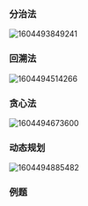 ### 分治法

![1604493849241](C:\Users\hl2333\AppData\Roaming\Typora\typora-user-images\1604493849241.png)

### 回溯法

![1604494514266](C:\Users\hl2333\AppData\Roaming\Typora\typora-user-images\1604494514266.png)

### 贪心法

![1604494673600](C:\Users\hl2333\AppData\Roaming\Typora\typora-user-images\1604494673600.png)

### 动态规划

![1604494885482](C:\Users\hl2333\AppData\Roaming\Typora\typora-user-images\1604494885482.png)

### 例题

